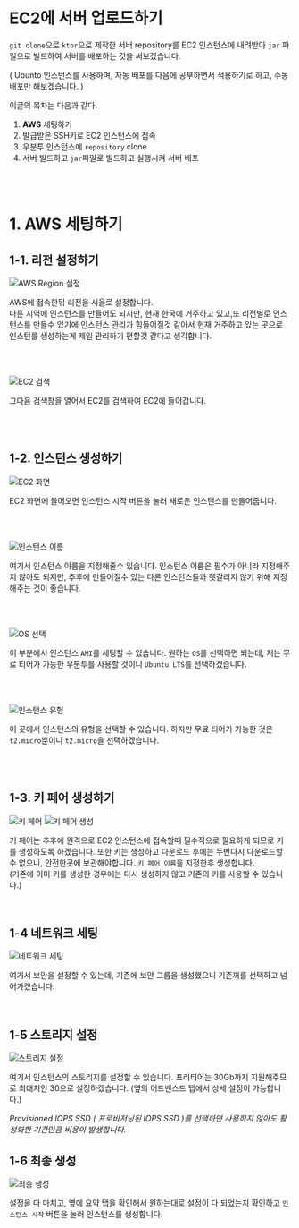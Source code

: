 # EC2에 서버 업로드하기

`git clone`으로 `ktor`으로 제작한 서버 repository를 EC2 인스턴스에 내려받아 `jar` 파일으로 빌드하여 서버를 배포하는 것을 써보겠습니다.

( Ubunto 인스턴스를 사용하며, 자동 배포를 다음에 공부하면서 적용하기로 하고, 수동 배포만 해보겠습니다. )

이글의 목차는 다음과 같다.

1. **AWS** 세팅하기
2. 발급받은 SSH키로 EC2 인스턴스에 접속
3. 우분투 인스턴스에 `repository` clone
4. 서버 빌드하고 `jar`파일로 빌드하고 실행시켜 서버 배포

<br/>
<br/>

# 1. AWS 세팅하기

## 1-1. 리전 설정하기

![AWS Region 설정](image.png)

AWS에 접속한뒤 리전을 서울로 설정합니다.<br>
다른 지역에 인스턴스를 만들어도 되지만, 현재 한국에 거주하고 있고,또 리전별로 인스턴스를 만들수 있기에 인스턴스 관리가 힘들어질것 같아서 현재 거주하고 있는 곳으로 인스턴를 생성하는게 제일 관리하기 편할것 같다고 생각합니다.

<br/>
<br/>

![EC2 검색](image-1.png)

그다음 검색창을 열어서 EC2를 검색하여 EC2에 들어갑니다.

<br/>
<br/>

## 1-2. 인스턴스 생성하기

![EC2 화면](image-2.png)

EC2 화면에 들어오면 인스턴스 시작 버튼을 눌러 새로운 인스턴스를 만들어줍니다.

<br/>
<br/>

![인스턴스 이름](image-3.png)

여기서 인스턴스 이름을 지정해줄수 있습니다. 인스턴스 이름은 필수가 아니라 지정해주지 않아도 되지만, 추후에 만들어질수 있는 다른 인스턴스들과 헷갈리지 않기 위해 지정해주는 것이 좋습니다.

<br/>
<br/>

![OS 선택](image-4.png)

이 부분에서 인스턴스 `AMI`를 세팅할 수 있습니다. 원하는 `OS`를 선택하면 되는데, 저는 무료 티어가 가능한 우분투를 사용할 것이니 `Ubuntu LTS`를 선택하겠습니다.

<br/>
<br/>

![인스턴스 유형](image-5.png)

이 곳에서 인스턴스의 유형을 선택할 수 있습니다. 하지만 무료 티어가 가능한 것은 `t2.micro`뿐이니 `t2.micro`을 선택하겠습니다.

<br/>
<br/>

## 1-3. 키 페어 생성하기

![키 페어](image-6.png)
![키 페어 생성](image-7.png)

키 페어는 추후에 원격으로 EC2 인스턴스에 접속할때 필수적으로 필요하게 되므로 키를 생성하도록 하겠습니다. 또한 키는 생성하고 다운로드 후에는 두번다시 다운로드할 수 없으니, 안전한곳에 보관해야합니다.
`키 페어 이름`을 지정한후 생성합니다.<br/>
(기존에 이미 키를 생성한 경우에는 다시 생성하지 않고 기존의 키를 사용할 수 있습니다.)

<br>

## 1-4 네트워크 세팅

![네트워크 세팅](image-8.png)

여기서 보안을 설정할 수 있는데, 기존에 보안 그룹을 생성했으니 기존꺼를 선택하고 넘어가겠습니다.

<br>

## 1-5 스토리지 설정

![스토리지 설정](image-9.png)

여기서 인스턴스의 스토리지를 설정할 수 있습니다. 프리티어는 30Gb까지 지원해주므로 최대치인 30으로 설정하겠습니다. (옆의 어드밴스드 탭에서 상세 설정이 가능합니다.)

_Provisioned IOPS SSD ( 프로비저닝된 IOPS SSD )를 선택하면 사용하지 않아도 활성화한 기간만큼 비용이 발생합니다._

## 1-6 최종 생성

![최종 생성](image-10.png)

설정을 다 마치고, 옆에 요약 탭을 확인해서 원하는대로 설정이 다 되었는지 확인하고 `인스턴스 시작` 버튼을 눌러 인스턴스를 생성합니다.